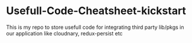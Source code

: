 # Usefull-Code-Cheatsheet-kickstart
This is my repo to store usefull code for integrating third party lib/pkgs in our application like cloudnary, redux-persist etc
